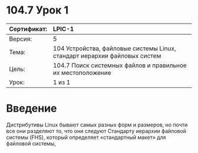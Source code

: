 # 104.7 Урок 1

| Сертификат:   | LPIC-1                                      |
|:--------------|:--------------------------------------------|
| Версия:       | 5                                           |
| Тема:         | 104 Устройства, файловые системы Linux, стандарт иерархии файловых систем |                           
| Цель:         | 104.7 Поиск системных файлов и правильное их местоположение |
| Урок:         | 1 из 1                                      |


# Введение

Дистрибутивы Linux бывают самых разных форм и размеров, но почти все они разделяют то, что они следуют Стандарту иерархии файловой системы (FHS), который определяет «стандартный макет» для файловой системы,
